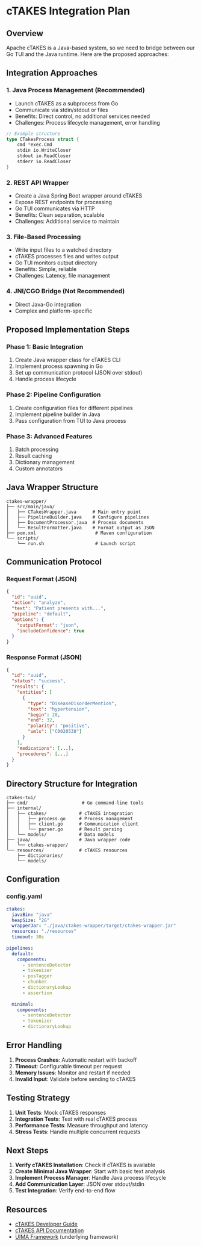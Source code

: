 # cTAKES Integration Plan

## Overview
Apache cTAKES is a Java-based system, so we need to bridge between our Go TUI and the Java runtime. Here are the proposed approaches:

## Integration Approaches

### 1. **Java Process Management (Recommended)**
- Launch cTAKES as a subprocess from Go
- Communicate via stdin/stdout or files
- Benefits: Direct control, no additional services needed
- Challenges: Process lifecycle management, error handling

```go
// Example structure
type CTakesProcess struct {
    cmd *exec.Cmd
    stdin io.WriteCloser
    stdout io.ReadCloser
    stderr io.ReadCloser
}
```

### 2. **REST API Wrapper**
- Create a Java Spring Boot wrapper around cTAKES
- Expose REST endpoints for processing
- Go TUI communicates via HTTP
- Benefits: Clean separation, scalable
- Challenges: Additional service to maintain

### 3. **File-Based Processing**
- Write input files to a watched directory
- cTAKES processes files and writes output
- Go TUI monitors output directory
- Benefits: Simple, reliable
- Challenges: Latency, file management

### 4. **JNI/CGO Bridge** (Not Recommended)
- Direct Java-Go integration
- Complex and platform-specific

## Proposed Implementation Steps

### Phase 1: Basic Integration
1. Create Java wrapper class for cTAKES CLI
2. Implement process spawning in Go
3. Set up communication protocol (JSON over stdout)
4. Handle process lifecycle

### Phase 2: Pipeline Configuration
1. Create configuration files for different pipelines
2. Implement pipeline builder in Java
3. Pass configuration from TUI to Java process

### Phase 3: Advanced Features
1. Batch processing
2. Result caching
3. Dictionary management
4. Custom annotators

## Java Wrapper Structure

```
ctakes-wrapper/
├── src/main/java/
│   ├── CTakesWrapper.java      # Main entry point
│   ├── PipelineBuilder.java    # Configure pipelines
│   ├── DocumentProcessor.java  # Process documents
│   └── ResultFormatter.java    # Format output as JSON
├── pom.xml                      # Maven configuration
└── scripts/
    └── run.sh                   # Launch script
```

## Communication Protocol

### Request Format (JSON)
```json
{
  "id": "uuid",
  "action": "analyze",
  "text": "Patient presents with...",
  "pipeline": "default",
  "options": {
    "outputFormat": "json",
    "includeConfidence": true
  }
}
```

### Response Format (JSON)
```json
{
  "id": "uuid",
  "status": "success",
  "results": {
    "entities": [
      {
        "type": "DiseaseDisorderMention",
        "text": "hypertension",
        "begin": 20,
        "end": 32,
        "polarity": "positive",
        "umls": ["C0020538"]
      }
    ],
    "medications": [...],
    "procedures": [...]
  }
}
```

## Directory Structure for Integration

```
ctakes-tui/
├── cmd/                    # Go command-line tools
├── internal/
│   ├── ctakes/            # cTAKES integration
│   │   ├── process.go     # Process management
│   │   ├── client.go      # Communication client
│   │   └── parser.go      # Result parsing
│   └── models/            # Data models
├── java/                  # Java wrapper code
│   └── ctakes-wrapper/
└── resources/             # cTAKES resources
    ├── dictionaries/
    └── models/
```

## Configuration

### config.yaml
```yaml
ctakes:
  javaBin: "java"
  heapSize: "2G"
  wrapperJar: "./java/ctakes-wrapper/target/ctakes-wrapper.jar"
  resources: "./resources"
  timeout: 30s
  
pipelines:
  default:
    components:
      - sentenceDetector
      - tokenizer
      - posTagger
      - chunker
      - dictionaryLookup
      - assertion
  
  minimal:
    components:
      - sentenceDetector
      - tokenizer
      - dictionaryLookup
```

## Error Handling

1. **Process Crashes**: Automatic restart with backoff
2. **Timeout**: Configurable timeout per request
3. **Memory Issues**: Monitor and restart if needed
4. **Invalid Input**: Validate before sending to cTAKES

## Testing Strategy

1. **Unit Tests**: Mock cTAKES responses
2. **Integration Tests**: Test with real cTAKES process
3. **Performance Tests**: Measure throughput and latency
4. **Stress Tests**: Handle multiple concurrent requests

## Next Steps

1. **Verify cTAKES Installation**: Check if cTAKES is available
2. **Create Minimal Java Wrapper**: Start with basic text analysis
3. **Implement Process Manager**: Handle Java process lifecycle
4. **Add Communication Layer**: JSON over stdout/stdin
5. **Test Integration**: Verify end-to-end flow

## Resources

- [cTAKES Developer Guide](https://cwiki.apache.org/confluence/display/CTAKES/cTAKES+4.0+Developer+Guide)
- [cTAKES API Documentation](https://ctakes.apache.org/apidocs/)
- [UIMA Framework](https://uima.apache.org/) (underlying framework)